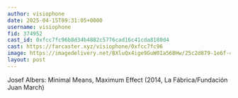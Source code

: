 ```yaml
---
author: visiophone
date: 2025-04-15T09:31:05+0000
username: visiophone
fid: 374952
cast_id: 0xfcc7fc96b8d34b4882c5776cad16c41cda8180d4
cast: https://farcaster.xyz/visiophone/0xfcc7fc96
image: https://imagedelivery.net/BXluQx4ige9GuW0Ia56BHw/25c2d879-1e6f-4dcb-dad0-34e3ae705600/original
layout: post
---
```


Josef Albers: Minimal Means, Maximum Effect (2014, La Fábrica/Fundación Juan March)

<img src='https://imagedelivery.net/BXluQx4ige9GuW0Ia56BHw/25c2d879-1e6f-4dcb-dad0-34e3ae705600/original' alt='' referrerpolicy='no-referrer'/>
<img src='https://imagedelivery.net/BXluQx4ige9GuW0Ia56BHw/7e004ce9-8958-4f2d-b526-04291908d600/original' alt='' referrerpolicy='no-referrer'/>
